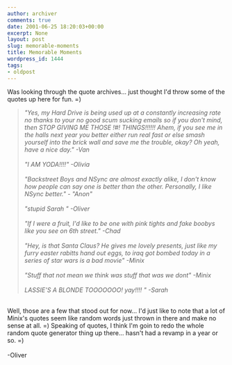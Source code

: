 ```yaml
---
author: archiver
comments: true
date: 2001-06-25 18:20:03+00:00
excerpt: None
layout: post
slug: memorable-moments
title: Memorable Moments
wordpress_id: 1444
tags:
- oldpost
---
```


Was looking through the quote archives... just thought I'd throw some of the quotes up here for fun. =)<blockquote><i>"Yes, my Hard Drive is being used up at a constantly increasing rate no thanks to your no good scum sucking emails so if you don't mind, then STOP GIVING ME THOSE !#$%!!$! THINGS!!!!!! Ahem, if you see me in the halls next year you better either run real fast or else smash yourself into the brick wall and save me the trouble, okay? Oh yeah, have a nice day." -Van<br /><br />"I AM YODA!!!!" -Olivia<br /><br />"Backstreet Boys and NSync are almost exactly alike, I don't know how people can say one is better than the other. Personally, I like NSync better." - "Anon"<br /><br />"stupid Sarah " -Oliver<br /><br />"If I were a fruit, I'd like to be one with pink tights and fake boobys like you see on 6th street." -Chad<br /><br />"Hey, is that Santa Claus? He gives me lovely presents, just like my furry easter rabitts hand out eggs, to iraq got bombed today in a series of star wars is a bad movie" -Minix<br /><br />"Stuff that not mean we think was stuff that was we dont" -Minix<br /><br />LASSIE'S A BLONDE TOOOOOOO! yay!!!! " -Sarah</i></blockquote><br />Well, those are a few that stood out for now... I'd just like to note that a lot of Minix's quotes seem like random words just thrown in there and make no sense at all. =) Speaking of quotes, I think I'm goin to redo the whole random quote generator thing up there... hasn't had a revamp in a year or so. =)<br /><br />-Oliver